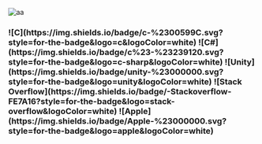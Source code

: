 ![aa](https://user-images.githubusercontent.com/66951820/206536190-10f95d8c-def6-479a-bce0-cb315f1769eb.gif)
<h3 align=”center”>
![C](https://img.shields.io/badge/c-%2300599C.svg?style=for-the-badge&logo=c&logoColor=white)
![C#](https://img.shields.io/badge/c%23-%23239120.svg?style=for-the-badge&logo=c-sharp&logoColor=white)
![Unity](https://img.shields.io/badge/unity-%23000000.svg?style=for-the-badge&logo=unity&logoColor=white)
![Stack Overflow](https://img.shields.io/badge/-Stackoverflow-FE7A16?style=for-the-badge&logo=stack-overflow&logoColor=white)
![Apple](https://img.shields.io/badge/Apple-%23000000.svg?style=for-the-badge&logo=apple&logoColor=white)
</h3>
